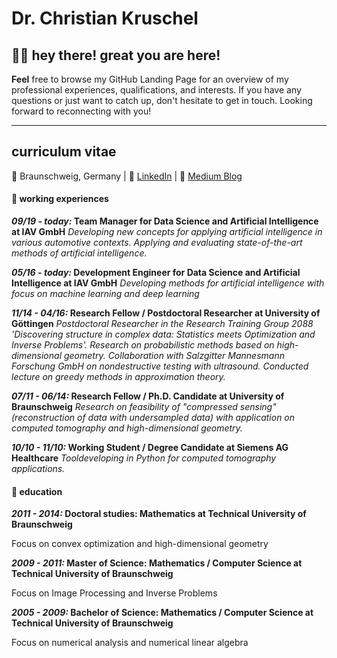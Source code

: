 # Dr. Christian Kruschel

## 🙋‍♂️ hey there! great you are here!

**Feel** free to browse my GitHub Landing Page for an overview of my professional experiences, qualifications, and interests. If you have any questions or just want to catch up, don't hesitate to get in touch. Looking forward to reconnecting with you!

*******
## curriculum vitae
🏡 Braunschweig, Germany | 💼 [LinkedIn](https://www.linkedin.com/in/christian-kruschel-6a8526127/) | 📝 [Medium Blog](https://medium.com/@does.this.look.injective)

#### 👔 working experiences

***09/19 - today:* Team Manager for Data Science and Artificial Intelligence at IAV GmbH**
    *Developing new concepts for applying artificial intelligence in various automotive contexts.*
    *Applying and evaluating state-of-the-art methods of artificial intelligence.*

***05/16 - today:* Development Engineer for Data Science and Artificial Intelligence at IAV GmbH**
    *Developing methods for artificial intelligence with focus on machine learning and deep learning*

***11/14 - 04/16:* Research Fellow / Postdoctoral Researcher at University of Göttingen**
    *Postdoctoral Researcher in the Research Training Group 2088 'Discovering structure in complex data: Statistics meets Optimization and Inverse Problems'.*
    *Research on probabilistic methods based on high-dimensional geometry. Collaboration with Salzgitter Mannesmann Forschung GmbH on nondestructive testing with* *ultrasound. Conducted lecture on greedy methods in approximation theory.*

***07/11 - 06/14:* Research Fellow / Ph.D. Candidate at University of Braunschweig**
    *Research on feasibility of "compressed sensing" (reconstruction of data with undersampled data) with application on computed tomography and high-dimensional* *geometry.*

***10/10 - 11/10:* Working Student / Degree Candidate at Siemens AG Healthcare**
    *Tooldeveloping in Python for computed tomography applications.*


#### 📖 education
***2011 - 2014:* Doctoral studies: Mathematics at Technical University of Braunschweig**

Focus on convex optimization and high-dimensional geometry

***2009 - 2011:* Master of Science: Mathematics / Computer Science at Technical University of Braunschweig**

Focus on Image Processing and Inverse Problems

***2005 - 2009:* Bachelor of Science: Mathematics / Computer Science at Technical University of Braunschweig**

Focus on numerical analysis and numerical linear algebra



<!--
**injactive/injactive** is a ✨ _special_ ✨ repository because its `README.md` (this file) appears on your GitHub profile.

Here are some ideas to get you started:

- 🔭 I’m currently working on ...
- 🌱 I’m currently learning ...
- 👯 I’m looking to collaborate on ...
- 🤔 I’m looking for help with ...
- 💬 Ask me about ...
- 📫 How to reach me: ...
- 😄 Pronouns: ...
- ⚡ Fun fact: ...

📍 (U+1F4CD) - Nadel- oder Pin-Symbol
🗺️ (U+1F5FA) - Weltkarte
🌍 (U+1F30D) - Globus
🌎 (U+1F30E) - Globus mit Amerika
🌏 (U+1F30F) - Globus mit Asien und Australien
🗽 (U+1F5FD) - Freiheitsstatue
🏰 (U+1F3F0) - Schloss
🏡 (U+1F3E1) - Haus mit Garten
🏢 (U+1F3E2) - Bürogebäude
🏛️ (U+1F3DB) - Klassisches Gebäude
🚉 (U+1F689) - Bahnhof
✈️ (U+2708) - Flugzeug
🚁 (U+1F681) - Hubschrauber
⛵ (U+26F5) - Segelboot
🚢 (U+1F6A2) - Schiff
🏖️ (U+1F3D6) - Strand mit Sonnenschirm
🏞️ (U+1F3DE) - Nationalpark

Markdown einfügen kannst:

👍 Daumen hoch: :thumbsup: oder :+1:
👎 Daumen runter: :thumbsdown: oder :-1:
❤️ Herz: :heart: oder ❤️
😃 Lächelndes Gesicht: :smile: oder 😃
😂 Lachen: :joy: oder 😂
😎 Cool: :sunglasses: oder 😎
🔥 Feuer: :fire: oder 🔥
🌟 Stern: :star: oder 🌟
✅ Abhaken: :white_check_mark: oder ✅
❌ Kreuz: :x: oder ❌
📝 Bleistift: :pencil: oder 📝
📢 Megafon: :loudspeaker: oder 📢
🚀 Rakete: :rocket: oder 🚀
📚 Bücher: :books: oder 📚
💡 Glühbirne: :bulb: oder 💡
📅 Kalender: :calendar: oder 📅
📷 Kamera: :camera: oder 📷
💬 Sprechblase: :speech_balloon: oder 💬
👤 Benutzer: :bust_in_silhouette: oder 👤
🔗 Lin

💼 (U+1F4BC) - Aktentasche
👔 (U+1F454) - Herrenhemd
👓 (U+1F453) - Brille
💻 (U+1F4BB) - Laptop
🖥️ (U+1F5A5) - Desktop-Computer
📱 (U+1F4F1) - Mobiltelefon
🖱️ (U+1F5B1) - Computermaus
⌨️ (U+2328) - Tastatur
📠 (U+1F4E0) - Faxgerät
📞 (U+1F4DE) - Telefonhörer
🗂️ (U+1F5C2) - Ordner
📂 (U+1F4C2) - Offener Ordner
📆 (U+1F4C6) - Schreibtischkalender
📇 (U+1F4C7) - Registerkarte
🗃️ (U+1F5C3) - Ablage
📋 (U+1F4CB) - Klemmbrett
📄 (U+1F4C4) - Seite mit Text
📃 (U+1F4C3) - Seite mit Text (gerollt)
📑 (U+1F4D1) - Seite mit Zeilen
📝 (U+1F4DD) - Notiz
✏️ (U+270F) - Bleistift
📚 (U+1F4DA) - Bücher
📖 (U+1F4D6) - Offenes Buch
📚 (U+1F4D9) - Geschlossenes Buch
📰 (U+1F4F0) - Zeitung
📦 (U+1F4E6) - Paket
🗳️ (U+1F5F3) - Wahlurne
🏢 (U+1F3E2) - Bürogebäude
-->
